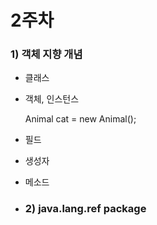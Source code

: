 # 2주차

### 1\) 객체 지향 개념

* 클래스
* 객체, 인스턴스

    Animal cat = new Animal\(\);

* 필드
* 생성자
* 메소드
* ### 2\) java.lang.ref package



